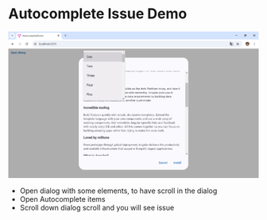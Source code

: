 # Autocomplete Issue Demo

![Issue Screenshot](./Issue.png)

- Open dialog with some elements, to have scroll in the dialog
- Open Autocomplete items
- Scroll down dialog scroll and you will see issue
